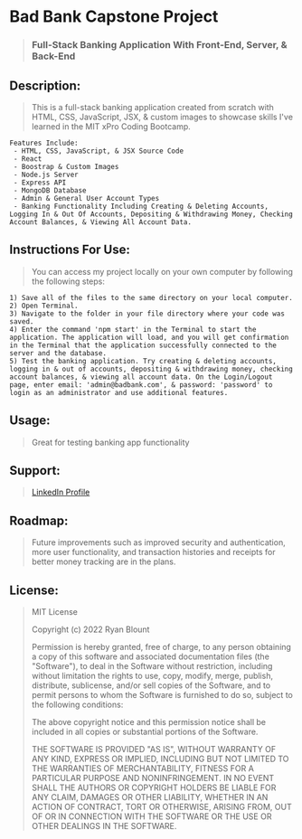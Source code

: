 # Bad Bank Capstone Project
> ### Full-Stack Banking Application With Front-End, Server, & Back-End

<!-- ![Bad Bank Project](Images/BadBank-Image.png "Bad Bank Project") -->
<!-- <img src="Images/BadBank-Image.png" alt="Bad Bank Project" width="1000" height="600"> -->

## Description:
> This is a full-stack banking application created from scratch with HTML, CSS, JavaScript, JSX, & custom images to showcase skills I've learned in the MIT xPro Coding Bootcamp.

    Features Include:
     - HTML, CSS, JavaScript, & JSX Source Code
     - React
     - Boostrap & Custom Images
     - Node.js Server
     - Express API
     - MongoDB Database
     - Admin & General User Account Types
     - Banking Functionality Including Creating & Deleting Accounts, Logging In & Out Of Accounts, Depositing & Withdrawing Money, Checking Account Balances, & Viewing All Account Data.
   
## Instructions For Use:
<!-- > You can access my project via [GitHub Pages](https://ryanblount-2.github.io/dice-project/). -->

> You can access my project locally on your own computer by following the following steps:    

    1) Save all of the files to the same directory on your local computer.
    2) Open Terminal.
    3) Navigate to the folder in your file directory where your code was saved.
    4) Enter the command 'npm start' in the Terminal to start the application. The application will load, and you will get confirmation in the Terminal that the application successfully connected to the server and the database.
    5) Test the banking application. Try creating & deleting accounts, logging in & out of accounts, depositing & withdrawing money, checking account balances, & viewing all account data. On the Login/Logout page, enter email: 'admin@badbank.com', & password: 'password' to login as an administrator and use additional features.

## Usage:
> Great for testing banking app functionality

## Support: 
> [LinkedIn Profile](https://linkedin.com/in/ryanblount2)  

## Roadmap:
> Future improvements such as improved security and authentication, more user functionality, and transaction histories and receipts for better money tracking are in the plans.

## License:
> MIT License
>
> Copyright (c) 2022 Ryan Blount
>
> Permission is hereby granted, free of charge, to any person obtaining a copy
> of this software and associated documentation files (the "Software"), to deal
> in the Software without restriction, including without limitation the rights
> to use, copy, modify, merge, publish, distribute, sublicense, and/or sell
> copies of the Software, and to permit persons to whom the Software is
> furnished to do so, subject to the following conditions:
>
> The above copyright notice and this permission notice shall be included in all
> copies or substantial portions of the Software.
>
> THE SOFTWARE IS PROVIDED "AS IS", WITHOUT WARRANTY OF ANY KIND, EXPRESS OR
> IMPLIED, INCLUDING BUT NOT LIMITED TO THE WARRANTIES OF MERCHANTABILITY,
> FITNESS FOR A PARTICULAR PURPOSE AND NONINFRINGEMENT. IN NO EVENT SHALL THE
> AUTHORS OR COPYRIGHT HOLDERS BE LIABLE FOR ANY CLAIM, DAMAGES OR OTHER
> LIABILITY, WHETHER IN AN ACTION OF CONTRACT, TORT OR OTHERWISE, ARISING FROM,
> OUT OF OR IN CONNECTION WITH THE SOFTWARE OR THE USE OR OTHER DEALINGS IN THE
> SOFTWARE.
